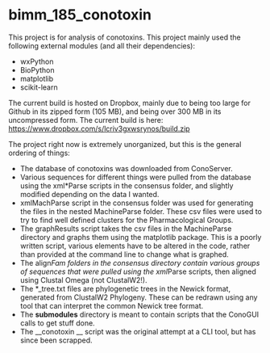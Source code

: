 bimm_185_conotoxin
==================

This project is for analysis of conotoxins.
This project mainly used the following external modules (and all their dependencies):
* wxPython
* BioPython
* matplotlib
* scikit-learn

The current build is hosted on Dropbox, mainly due to being too large for Github
in its zipped form (105 MB), and being over 300 MB in its uncompressed form.
The current build is here: https://www.dropbox.com/s/lcriv3gxwsrynos/build.zip

The project right now is extremely unorganized, but this is the general
ordering of things:
* The database of conotoxins was downloaded from ConoServer.
* Various sequences for different things were pulled from the database using
the xml*Parse scripts in the consensus folder, and slightly modified depending
on the data I wanted.
* xmlMachParse script in the consensus folder was used for generating the files
in the nested MachineParse folder.  These csv files were used to try to 
find well defined clusters for the Pharmacological Groups.
* The graphResults script takes the csv files in the MachineParse directory
and graphs them using the matplotlib package.  This is a poorly written
script, various elements have to be altered in the code, rather than provided
at the command line to change what is graphed.
* The align*Fam folders in the consensus directory contain various groups of
sequences that were pulled using the xml*Parse scripts, then aligned using
Clustal Omega (not ClustalW2!).
* The *_tree.txt files are phylogenetic trees in the Newick format, generated
from ClustalW2 Phylogeny.  These can be redrawn using any tool that can
interpret the common Newick tree format.
* The __submodules__ directory is meant to contain scripts that the ConoGUI calls
to get stuff done.
* The __conotoxin __ script was the original attempt at a CLI tool, but has
since been scrapped.